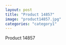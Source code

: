 ```yaml
---
layout: post
title: "Product 14857"
image: "product14857.jpg"
categories: "category1"
---
```

Product 14857
